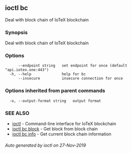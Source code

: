 ## ioctl bc

Deal with block chain of IoTeX blockchain

### Synopsis

Deal with block chain of IoTeX blockchain

### Options

```
      --endpoint string   set endpoint for once (default "api.iotex.one:443")
  -h, --help              help for bc
      --insecure          insecure connection for once
```

### Options inherited from parent commands

```
  -o, --output-format string   output format
```

### SEE ALSO

* [ioctl](../README.md)	 - Command-line interface for IoTeX blockchain
* [ioctl bc block](ioctl_bc_block.md)	 - Get block from block chain
* [ioctl bc info](ioctl_bc_info.md)	 - Get current block chain information

###### Auto generated by ioctl on 27-Nov-2019
